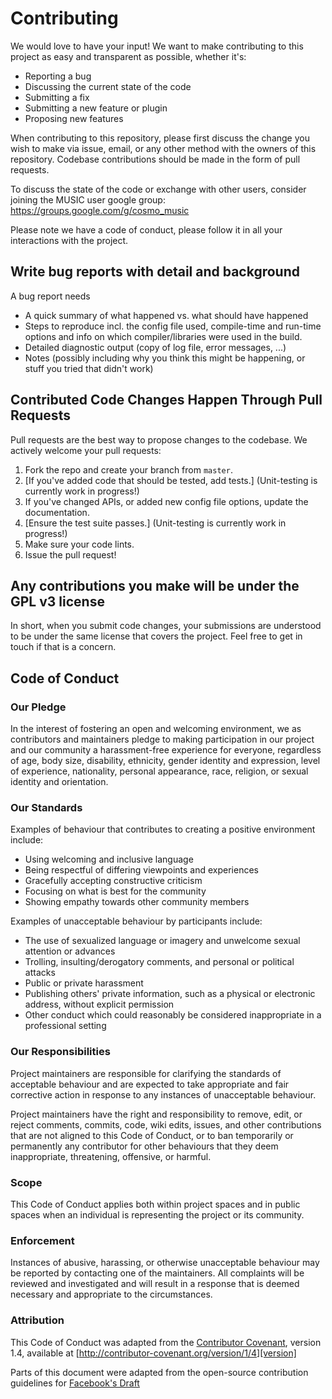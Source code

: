 # Contributing

We would love to have your input! We want to make contributing to this project as easy and transparent as possible, whether it's:

- Reporting a bug
- Discussing the current state of the code
- Submitting a fix
- Submitting a new feature or plugin
- Proposing new features

When contributing to this repository, please first discuss the change you wish to make via issue, email, or any other method with the owners of this repository. Codebase contributions should be made in the form of pull requests.

To discuss the state of the code or exchange with other users, consider joining the MUSIC user google group: https://groups.google.com/g/cosmo_music

Please note we have a code of conduct, please follow it in all your interactions with the project.

## Write bug reports with detail and background
A bug report needs
- A quick summary of what happened vs. what should have happened
- Steps to reproduce incl. the config file used, compile-time and run-time options and info on which compiler/libraries were used in the build.
- Detailed diagnostic output (copy of log file, error messages, ...)
- Notes (possibly including why you think this might be happening, or stuff you tried that didn't work)

## Contributed Code Changes Happen Through Pull Requests

Pull requests are the best way to propose changes to the codebase. We actively welcome your pull requests:

1. Fork the repo and create your branch from `master`.
2. [If you've added code that should be tested, add tests.] (Unit-testing is currently work in progress!)
3. If you've changed APIs, or added new config file options, update the documentation.
4. [Ensure the test suite passes.] (Unit-testing is currently work in progress!)
5. Make sure your code lints.
6. Issue the pull request!

## Any contributions you make will be under the GPL v3 license
In short, when you submit code changes, your submissions are understood to be under the same license that covers the project. Feel free to get in touch if that is a concern.

## Code of Conduct

### Our Pledge

In the interest of fostering an open and welcoming environment, we as contributors and maintainers pledge to making participation in our project and our community a harassment-free experience for everyone, regardless of age, body size, disability, ethnicity, gender identity and expression, level of experience, nationality, personal appearance, race, religion, or sexual identity and orientation.

### Our Standards

Examples of behaviour that contributes to creating a positive environment include:

* Using welcoming and inclusive language
* Being respectful of differing viewpoints and experiences
* Gracefully accepting constructive criticism
* Focusing on what is best for the community
* Showing empathy towards other community members

Examples of unacceptable behaviour by participants include:

* The use of sexualized language or imagery and unwelcome sexual attention or advances
* Trolling, insulting/derogatory comments, and personal or political attacks
* Public or private harassment
* Publishing others' private information, such as a physical or electronic address, without explicit permission
* Other conduct which could reasonably be considered inappropriate in a professional setting

### Our Responsibilities

Project maintainers are responsible for clarifying the standards of acceptable behaviour and are expected to take appropriate and fair corrective action in response to any instances of unacceptable behaviour.

Project maintainers have the right and responsibility to remove, edit, or reject comments, commits, code, wiki edits, issues, and other contributions that are not aligned to this Code of Conduct, or to ban temporarily or permanently any contributor for other behaviours that they deem inappropriate, threatening, offensive, or harmful.

### Scope

This Code of Conduct applies both within project spaces and in public spaces when an individual is representing the project or its community. 

### Enforcement

Instances of abusive, harassing, or otherwise unacceptable behaviour may be reported by contacting one of the maintainers. All complaints will be reviewed and investigated and will result in a response that is deemed necessary and appropriate to the circumstances. 

### Attribution

This Code of Conduct was adapted from the [Contributor Covenant][homepage], version 1.4,
available at [http://contributor-covenant.org/version/1/4][version]

[homepage]: http://contributor-covenant.org
[version]: http://contributor-covenant.org/version/1/4/


Parts of this document were adapted from the open-source contribution guidelines for [Facebook's Draft](https://github.com/facebook/draft-js/blob/a9316a723f9e918afde44dea68b5f9f39b7d9b00/CONTRIBUTING.md)